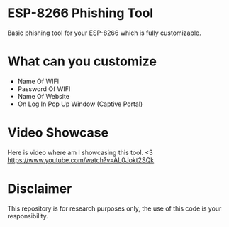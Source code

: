 # ESP-8266 Phishing Tool
Basic phishing tool for your ESP-8266 which is fully customizable.
# What can you customize
* Name Of WIFI
* Password Of WIFI
* Name Of Website
* On Log In Pop Up Window (Captive Portal)
# Video Showcase
Here is video where am I showcasing this tool. <3
https://www.youtube.com/watch?v=AL0Jokt2SQk
# Disclaimer
This repository is for research purposes only, the use of this code is your responsibility.

